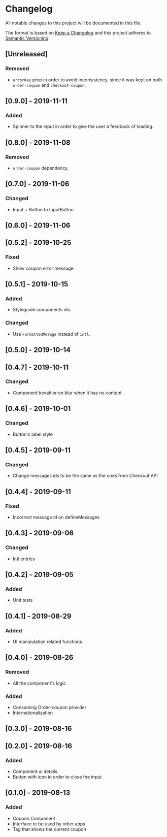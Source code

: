 # Changelog

All notable changes to this project will be documented in this file.

The format is based on [Keep a Changelog](http://keepachangelog.com/en/1.0.0/)
and this project adheres to [Semantic Versioning](http://semver.org/spec/v2.0.0.html).

## [Unreleased]

### Removed

- `errorKey` prop in order to avoid inconsistency, since it was kept on both `order-coupon` and `checkout-coupon`.

## [0.9.0] - 2019-11-11

### Added

- Spinner to the input in order to give the user a feedback of loading.

## [0.8.0] - 2019-11-08

### Removed

- `order-coupon` dependency.

## [0.7.0] - 2019-11-06

### Changed

- Input + Button to InputButton.

## [0.6.0] - 2019-11-06

## [0.5.2] - 2019-10-25

### Fixed

- Show coupon error message.

## [0.5.1] - 2019-10-15

### Added

- Styleguide components ids.

### Changed

- Use `FormattedMesage` instead of `intl`.

## [0.5.0] - 2019-10-14

## [0.4.7] - 2019-10-11

### Changed

- Component bevahior on blur when it has no content

## [0.4.6] - 2019-10-01

### Changed

- Button's label style

## [0.4.5] - 2019-09-11

### Changed

- Change messages ids to be the same as the ones from Checkout API

## [0.4.4] - 2019-09-11

### Fixed

- Incorrect message id on defineMessages

## [0.4.3] - 2019-09-06

### Changed

- Intl entries

## [0.4.2] - 2019-09-05

### Added

- Unit tests

## [0.4.1] - 2019-08-29

### Added

- UI manipulation related functions

## [0.4.0] - 2019-08-26

### Removed

- All the component's logic

### Added

- Consuming Order-coupon provider
- Internationalization

## [0.3.0] - 2019-08-16

## [0.2.0] - 2019-08-16

### Added

- Component ui details
- Button with icon in order to close the input

## [0.1.0] - 2019-08-13

### Added

- Coupon Component
- Interface to be used by other apps
- Tag that shows the current coupon

